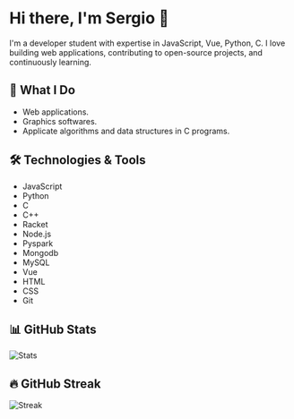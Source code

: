 # Hi there, I'm Sergio 👋

I'm a developer student with expertise in JavaScript, Vue, Python, C. I love building web applications, contributing to open-source projects, and continuously learning.

## 🚀 What I Do
- Web applications.
- Graphics softwares.
- Applicate algorithms and data structures in C programs.

## 🛠️ Technologies & Tools
- JavaScript
- Python
- C
- C++
- Racket
- Node.js
- Pyspark
- Mongodb
- MySQL
- Vue
- HTML
- CSS
- Git

## 📊 GitHub Stats
![Stats](https://github-readme-stats.vercel.app/api?username=boffis2002&show_icons=true&count_private=true&theme=radical)

## 🔥 GitHub Streak
![Streak](https://github-readme-streak-stats.herokuapp.com/?user=boffis2002)
